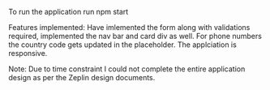 To run the application run
npm start

Features implemented:
Have imlemented the form along with validations required, implemented the nav bar and  card div as well.
For phone numbers the country code gets updated in the placeholder.
The applciation is responsive.

Note:
Due to time constraint I could not complete the entire application design as per the Zeplin design documents.